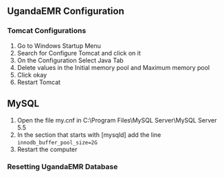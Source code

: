 ## UgandaEMR Configuration 

### Tomcat Configurations

1. Go to Windows Startup Menu
2. Search for Configure Tomcat and click on it
3. On the Configuration Select Java Tab
4. Delete values in the Initial memory pool and Maximum memory pool
5. Click okay
6. Restart Tomcat

## MySQL 
1. Open the file my.cnf in C:\Program Files\MySQL Server\MySQL Server 5.5
2. In the section that starts with [mysqld] add the line `innodb_buffer_pool_size=2G`
3. Restart the computer 

### Resetting UgandaEMR Database


